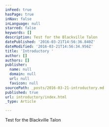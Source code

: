 ```yaml
---
inFeed: true
hasPage: true
inNav: false
inLanguage: null
starred: false
keywords: []
description: Test for the Blackville Talon
datePublished: '2016-03-21T14:56:36.840Z'
dateModified: '2016-03-21T14:56:34.956Z'
title: 'Introductory '
author: []
authors: []
publisher:
  name: null
  domain: null
  url: null
  favicon: null
sourcePath: _posts/2016-03-21-introductory.md
published: true
url: introductory/index.html
_type: Article

---
```

Test for the Blackville Talon
